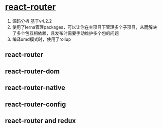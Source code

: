 # [react-router](https://github.com/ReactTraining/react-router)
1. 源码分析 基于v4.2.2
2. 使用了lerna管理packages，可以让你在主项目下管理多个子项目，从而解决了多个包互相依赖，且发布时需要手动维护多个包的问题
3. 编译umd模式时，使用了rollup

## react-router

## react-router-dom

## react-router-native

## react-router-config

## react-router and redux
